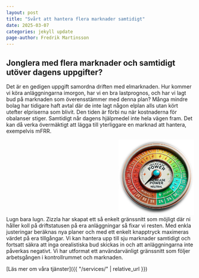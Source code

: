 ```yaml
---
layout: post
title: "Svårt att hantera flera marknader samtidigt"
date: 2025-03-07
categories: jekyll update
page-author: Fredrik Martinsson
---
```


## Jonglera med flera marknader och samtidigt utöver dagens uppgifter?

Det är en gedigen uppgift samordna driften med elmarknaden. Hur kommer vi köra anläggningarna imorgon, har vi en bra lastprognos, och har vi lagt bud på marknaden
som överensstämmer med denna plan? Många mindre bolag har tidigare haft avtal där de inte lagt någon elplan alls utan kört utefter elpriserna som blivit. Den tiden
är förbi nu när kostnaderna för obalanser stiger. Samtidigt når dagens hjälpmedel inte hela vägen fram. Det kan då verka övermäktigt att lägga till yterliggare en marknad att hantera, exempelvis mFRR.
<div style="text-align: right;">
  <img src="/assets/img/Post_2025-03-07.png" alt="image" style="max-width: 40%; height: auto;">
</div>
Lugn bara lugn. Zizzla har skapat ett så enkelt gränssnitt som möjligt där ni håller koll på driftstatusen på era anläggningar så fixar vi resten. Med enkla
justeringar beräknas nya planer och med ett enkelt knapptryck maximeras värdet på era tillgångar. Vi kan hantera upp till sju marknader samtidigt och fortsatt säkra
att inga orealistiska bud skickas in och att anläggningarna inte påverkas negativt. 
Vi har utformat ett användarvänligt gränssnitt som följer arbetsgången i kontrollrummet och marknaden. 

[Läs mer om våra tjänster]({{ "/services/" | relative_url }})



